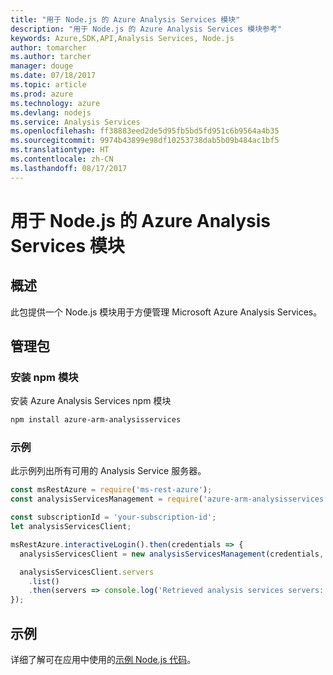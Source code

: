 ```yaml
---
title: "用于 Node.js 的 Azure Analysis Services 模块"
description: "用于 Node.js 的 Azure Analysis Services 模块参考"
keywords: Azure,SDK,API,Analysis Services, Node.js
author: tomarcher
ms.author: tarcher
manager: douge
ms.date: 07/18/2017
ms.topic: article
ms.prod: azure
ms.technology: azure
ms.devlang: nodejs
ms.service: Analysis Services
ms.openlocfilehash: ff38883eed2de5d95fb5bd5fd951c6b9564a4b35
ms.sourcegitcommit: 9974b43899e98df10253738dab5b09b484ac1bf5
ms.translationtype: HT
ms.contentlocale: zh-CN
ms.lasthandoff: 08/17/2017
---
```

# <a name="azure-analysis-services-modules-for-nodejs"></a>用于 Node.js 的 Azure Analysis Services 模块

## <a name="overview"></a>概述
此包提供一个 Node.js 模块用于方便管理 Microsoft Azure Analysis Services。

## <a name="management-package"></a>管理包

### <a name="install-the-npm-module"></a>安装 npm 模块

安装 Azure Analysis Services npm 模块

```bash
npm install azure-arm-analysisservices
```

### <a name="example"></a>示例

此示例列出所有可用的 Analysis Service 服务器。

```javascript
const msRestAzure = require('ms-rest-azure');
const analysisServicesManagement = require('azure-arm-analysisservices');

const subscriptionId = 'your-subscription-id';
let analysisServicesClient;

msRestAzure.interactiveLogin().then(credentials => {
  analysisServicesClient = new analysisServicesManagement(credentials, subscriptionId);

  analysisServicesClient.servers
    .list()
    .then(servers => console.log('Retrieved analysis services servers: ', servers));
});
```

## <a name="samples"></a>示例

详细了解可在应用中使用的[示例 Node.js 代码](https://azure.microsoft.com/resources/samples/?platform=nodejs)。
